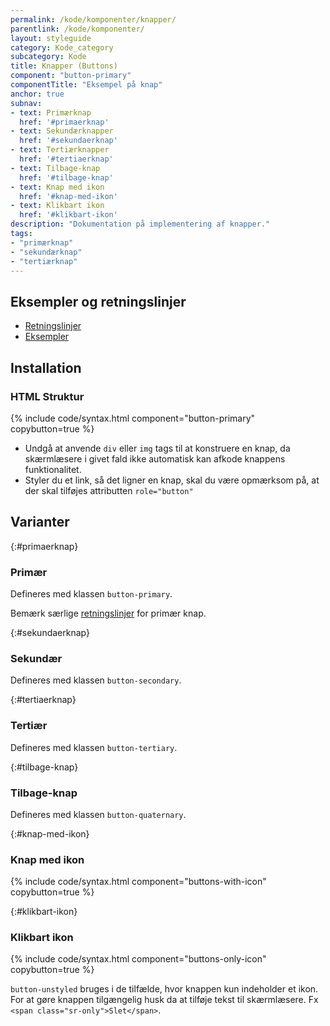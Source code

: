 ```yaml
---
permalink: /kode/komponenter/knapper/
parentlink: /kode/komponenter/
layout: styleguide
category: Kode_category
subcategory: Kode
title: Knapper (Buttons)
component: "button-primary"
componentTitle: "Eksempel på knap"
anchor: true
subnav:
- text: Primærknap
  href: '#primaerknap'
- text: Sekundærknapper
  href: '#sekundaerknap'
- text: Tertiærknapper
  href: '#tertiaerknap'
- text: Tilbage-knap
  href: '#tilbage-knap'
- text: Knap med ikon
  href: '#knap-med-ikon'
- text: Klikbart ikon
  href: '#klikbart-ikon'
description: "Dokumentation på implementering af knapper."
tags:
- "primærknap"
- "sekundærknap"
- "tertiærknap"
---
```


## Eksempler og retningslinjer
<ul class="nobullet-list">
    <li><a href="/komponenter/knapper/#retningslinjer">Retningslinjer</a></li>
    <li><a href="/komponenter/knapper/">Eksempler</a></li>
</ul>

## Installation

### HTML Struktur

{% include code/syntax.html component="button-primary" copybutton=true %}

- Undgå at anvende `div` eller `img` tags til at konstruere en knap, da skærmlæsere i givet fald ikke automatisk kan afkode knappens funktionalitet.
- Styler du et link, så det ligner en knap, skal du være opmærksom på, at der skal tilføjes attributten `role="button"`

## Varianter

{:#primaerknap}
### Primær

Defineres med klassen `button-primary`.

Bemærk særlige <a href="/komponenter/knapper/#retningslinjer">retningslinjer</a> for primær knap.

{:#sekundaerknap}
### Sekundær
Defineres med klassen `button-secondary`.

{:#tertiaerknap}
### Tertiær

Defineres med klassen `button-tertiary`.

{:#tilbage-knap}
### Tilbage-knap

Defineres med klassen `button-quaternary`.

{:#knap-med-ikon}
### Knap med ikon
{% include code/syntax.html component="buttons-with-icon" copybutton=true %}

{:#klikbart-ikon}
### Klikbart ikon
{% include code/syntax.html component="buttons-only-icon" copybutton=true %}

`button-unstyled` bruges i de tilfælde, hvor knappen kun indeholder et ikon. For at gøre knappen tilgængelig husk da at tilføje tekst til skærmlæsere. Fx `<span class="sr-only">Slet</span>`.
